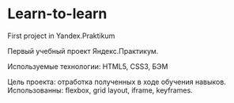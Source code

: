 # Learn-to-learn
First project in Yandex.Praktikum

Первый учебный проект Яндекс.Практикум. 

Используемые технологии: 
HTML5, CSS3, БЭМ

Цель проекта: отработка полученных в ходе обучения навыков. Использованны: flexbox, grid layout, iframe, keyframes.
